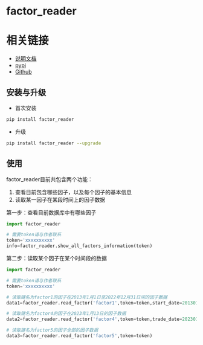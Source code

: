 factor_reader
================

<!-- WARNING: THIS FILE WAS AUTOGENERATED! DO NOT EDIT! -->

# 相关链接

- [说明文档](https://chen-001.github.io/factor_reader/)
- [pypi](https://pypi.org/project/factor-reader/)
- [Github](https://github.com/chen-001/factor_reader)

## 安装与升级

- 首次安装

``` sh
pip install factor_reader
```

- 升级

``` sh
pip install factor_reader --upgrade
```

## 使用

factor_reader目前共包含两个功能：  
1. 查看目前包含哪些因子，以及每个因子的基本信息  
2. 读取某一因子在某段时间上的因子数据

第一步：查看目前数据库中有哪些因子

``` python
import factor_reader

# 需要token请与作者联系
token='xxxxxxxxxx'  
info=factor_reader.show_all_factors_information(token)
```

第二步：读取某个因子在某个时间段的数据

``` python
import factor_reader

# 需要token请与作者联系
token='xxxxxxxxxx' 

# 读取键名为factor1的因子在2013年1月1日至2022年12月31日间的因子数据
data1=factor_reader.read_factor('factor1',token=token,start_date=20130101,end_date=20221231) 

# 读取键名为factor4的因子在2023年1月13日的因子数据
data2=factor_reader.read_factor('factor4',token=token,trade_date=20230113) 

# 读取键名为factor5的因子全部的因子数据
data3=factor_reader.read_factor('factor5',token=token) 
```
